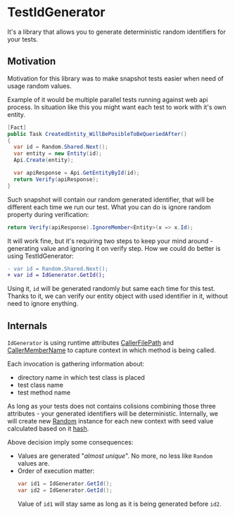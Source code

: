 # TestIdGenerator

It's a library that allows you to generate deterministic random identifiers for your tests.

## Motivation
Motivation for this library was to make snapshot tests easier when need of usage random values.

Example of it would be multiple parallel tests running against web api process. In situation like this you might want each test to work with it's own entity.
```csharp
[Fact]
public Task CreatedEntity_WillBePosibleToBeQueriedAfter()
{
  var id = Random.Shared.Next();
  var entity = new Entity(id);
  Api.Create(entity);

  var apiResponse = Api.GetEntityById(id);
  return Verify(apiResponse);
}
```

Such snapshot will contain our random generated identifier, that will be different each time we run our test.
What you can do is ignore random property during verification:
```csharp
return Verify(apiResponse).IgnoreMember<Entity>(x => x.Id);
```

It will work fine, but it's requiring two steps to keep your mind around - generating value and ignoring it on verify step.
How we could do better is using TestIdGenerator:
```diff
- var id = Random.Shared.Next();
+ var id = IdGenerator.GetId();
```

Using it, `id` will be generated randomly but same each time for this test. Thanks to it, we can verify our entity object with used identifier in it, without need to ignore enything.

## Internals

`IdGenerator` is using runtime attributes [CallerFilePath](https://learn.microsoft.com/en-us/dotnet/api/system.runtime.compilerservices.callerfilepathattribute?view=net-8.0) and [CallerMemberName](https://learn.microsoft.com/en-us/dotnet/api/system.runtime.compilerservices.callermembernameattribute?view=net-8.0) to capture context in which method is being called.

Each invocation is gathering information about: 
* directory name in which test class is placed
* test class name
* test method name

As long as your tests does not contains colisions combining those three attributes - your generated identifiers will be deterministic.
Internally, we will create new [Random](https://learn.microsoft.com/en-us/dotnet/api/system.random?view=net-8.0) instance for each new context with seed value calculated based on it [hash](https://github.com/bulatgrzegorz/test-id-generator/blob/main/src/test-id-generator/IdGenerator.cs#L131).

Above decision imply some consequences:
* Values are generated "*almost unique*". No more, no less like `Random` values are.
* Order of execution matter:
  ```csharp
  var id1 = IdGenerator.GetId();
  var id2 = IdGenerator.GetId();
  ```
  Value of `id1` will stay same as long as it is being generated before `id2`.




